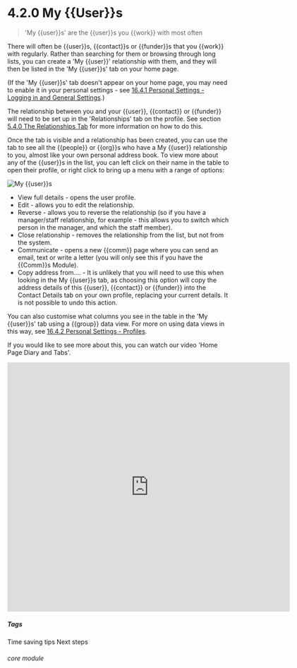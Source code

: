 # 4.2.0 My {{User}}s

> 'My {{user}}s' are the {{user}}s you {{work}} with most often 

There will often be {{user}}s, {{contact}}s or {{funder}}s that you {{work}} with regularly. Rather than searching for them or browsing through long lists, you can create a 'My {{user}}' relationship with them, and they will then be listed in the 'My {{user}}s' tab on your home page. 

(If the 'My {{user}}s' tab doesn't appear on your home page, you may need to enable it in your personal settings - see [16.4.1  Personal Settings - Logging in and General Settings](/help/index/p/16.4.1).)

The relationship between you and your {{user}}, {{contact}} or {{funder}} will need to be set up in the 'Relationships' tab on the profile.  See section [5.4.0 The Relationships Tab](/help/index/p/5.4.0) for more information on how to do this. 

Once the tab is visible and a relationship has been created, you can use the tab to see all the {{people}} or {{org}}s who have a My {{user}} relationship to you, almost like your own personal address book. To view more about any of the {{user}}s in the list, you can left click on their name in the table to open their profile, or right click to bring up a menu with a range of options:

![My {{user}}s](38a.png) 

 - View full details - opens the user profile.
 - Edit - allows you to edit the relationship. 
 - Reverse - allows you to reverse the relationship (so if you have a manager/staff relationship, for example - this allows you to switch which person in the manager, and which the staff member).
 - Close relationship - removes the relationship from the list, but not from the system.
 - Communicate - opens a new {{comm}} page where you can send an email, text or write a letter (you will only see this if you have the {{Comm}}s Module).
 - Copy address from.... - It is unlikely that you will need to use this when looking in the My {{user}}s tab, as choosing this option  will copy the address details of this {{user}}, {{contact}} or {{funder}} into the Contact Details tab on your own profile, replacing your current details. It is not possible to undo this action. 
 
You can also customise what columns you see in the table in the 'My {{user}}s' tab using a {{group}} data view. For more on using data views in this way, see [16.4.2 Personal Settings - Profiles](/help/index/p/16.4.2).

If you would like to see more about this, you can watch our video 'Home Page Diary and Tabs'.

<iframe width="640" height="564" src="https://player.vimeo.com/video/281952413" frameborder="0" allowFullScreen mozallowfullscreen webkitAllowFullScreen></iframe>
 

##### Tags
Time saving tips
Next steps

###### core module

